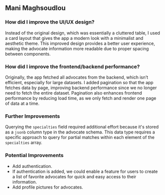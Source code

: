 Mani Maghsoudlou
----------------

### How did I improve the UI/UX design?

Instead of the original design, which was essentially a cluttered table, I used a card layout that gives the app a modern look with a minimalist and aesthetic theme. This improved design provides a better user experience, making the advocate information more readable due to proper spacing between components.

### How did I improve the frontend/backend performance?

Originally, the app fetched all advocates from the backend, which isn’t efficient, especially for large datasets. I added pagination so that the app fetches data by page, improving backend performance since we no longer need to fetch the entire dataset. Pagination also enhances frontend performance by reducing load time, as we only fetch and render one page of data at a time.

### Further Improvements

Querying the `specialties` field required additional effort because it's stored as a `jsonb` column type in the advocate schema. This data type requires a specific approach to query for partial matches within each element of the `specialties` array.

### Potential Improvements

- Add authentication.
- If authentication is added, we could enable a feature for users to create a list of favorite advocates for quick and easy access to their information.
- Add profile pictures for advocates.